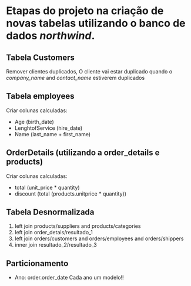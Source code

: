 # Etapas do projeto na criação de novas tabelas utilizando o banco de dados *northwind*.


## Tabela Customers
 
Remover clientes duplicados, O cliente vai estar duplicado quando o *company_name* and *contact_name* estiverem duplicados

## Tabela employees

Criar colunas calculadas:
* Age (birth_date)
* LenghtofService (hire_date)
* Name (last_name + first_name)

## OrderDetails (utilizando a order_details e products)
Criar colunas calculadas:
* total (unit_price * quantity)
* discount (total (products.unitprice * quantity))


## Tabela Desnormalizada
1. left join products/suppliers and products/categories
2. left join order_detais/resultado_1
3. left join orders/customers and orders/employees and orders/shippers
4. inner join resultado_2/resultado_3


## Particionamento

* Ano: order.order_date
Cada ano um modelo!!
